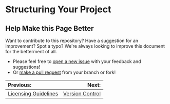 # Structuring Your Project

## Help Make this Page Better

Want to contribute to this repository? Have a suggestion for an improvement?
Spot a typo? We're always looking to improve this document for the betterment of all.

* Please feel free to [open a new issue](https://github.com/choderalab/software-development/issues/new) with your feedback and suggestions!
* Or [make a pull request](https://github.com/choderalab/software-development/compare) from your branch or fork!

|__Previous:__|__Next:__|
|:---|---:|
|[Licensing Guidelines](https://github.com/choderalab/software-development/blob/master/LICENSING_GUIDELINES.md)|[Version Control](https://github.com/choderalab/software-development/blob/master/VERSION_CONTROL.md)|
